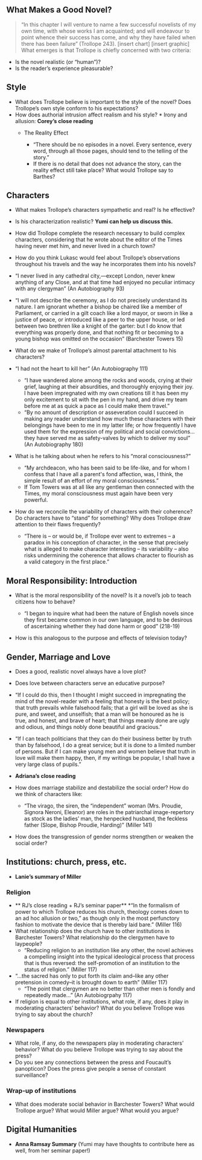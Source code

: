 ## What Makes a Good Novel? 

> “In this chapter I will venture to name a few successful novelists of my own time, with whose works I am acquainted; and will endeavour to point whence their success has come, and why they have failed when there has been failure” (Trollope 243).
[insert chart]
[insert graphic]
What emerges is that Trollope is chiefly concerned with two criteria:

* Is the novel realistic (or “human”)?
* Is the reader’s experience pleasurable?


## Style 
* What does Trollope believe is important to the style of the novel? Does Trollope’s own style  conform to his expectations?
* How does authorial intrusion affect realism and his style? 
            *  Irony and allusion: **Corey’s close reading**
	* The Reality Effect

 		*  “There should be no episodes in a novel. Every sentence, every word, through all     those pages, should tend to the telling of the story.”
		* If there is no detail that does not advance the story, can the reality effect still take place? What would Trollope say to Barthes? 

## Characters
* What makes Trollope’s characters sympathetic and real? Is he effective?
* Is his characterization realistic? **Yumi can help us discuss this.**
* How did Trollope complete the research necessary to build complex characters, considering that he wrote about the editor of the Times having never met him, and never lived in a church town? 
* How do you think Lukasc would feel about Trollope’s observations throughout his travels and the way he incorporates them into his novels?
* “I never lived in any cathedral city,—except London, never knew anything of any Close, and at that time had enjoyed no peculiar intimacy with any clergyman” (An Autobiography 93)
* “I will not describe the ceremony, as I do not precisely understand its nature. I am ignorant whether a bishop be chaired like a member of Parliament, or carried in a gilt coach like a lord mayor, or sworn in like a justice of peace, or introduced like a peer to the upper house, or led between two brethren like a knight of the garter: but I do know that everything was properly done, and that nothing fit or becoming to a young bishop was omitted on the occasion” (Barchester Towers 15)

* What do we make of Trollope’s almost parental attachment to his characters? 
* “I had not the heart to kill her” (An Autobiography 111)
	* “I have wandered alone among the rocks and woods, crying at their grief, laughing at their absurdities, and thoroughly enjoying their joy. I have been impregnated with my own creations till it has been my only excitement to sit with the pen in my hand, and drive my team before me at as quick a pace as I could make them travel.”
	* “By no amount of description or asseveration could I succeed in making any reader understand how much these characters with their belongings have been to me in my latter life; or how frequently I have used them for the expression of my political and social convictions…they have served me as safety-valves by which to deliver my soul” (An Autobiography 180)
* What is he talking about when he refers to his “moral consciousness?” 
	* “My archdeacon, who has been said to be life-like, and for whom I confess that I have all a parent's fond affection, was, I think, the simple result of an effort of my moral consciousness.”
	* If Tom Towers was at all like any gentleman then connected with the Times, my moral consciousness must again have been very powerful.
* How do we reconcile the variability of characters with their coherence? Do characters have to “stand” for something? Why does Trollope draw attention to their flaws frequently? 
	* “There is – or would be, if Trollope ever went to extremes – a paradox in his conception of character, in the sense that precisely what is alleged to make character interesting – its variability – also risks undermining the coherence that allows character to flourish as a valid category in the first place.” 



## Moral Responsibility: Introduction

* What is the moral responsibility of the novel? Is it a novel’s job to teach citizens how to behave?

	* “I began to inquire what had been the nature of English novels since they first became common     in our own language, and to be desirous of ascertaining whether they had done harm or good” (218-19)
* How is this analogous to the purpose and effects of television today?


## Gender, Marriage and Love 
* Does a good, realistic novel always have a love plot?
* Does love between characters serve an educative purpose? 
* “If I could do this, then I thought I might succeed in impregnating the mind of the novel-reader with a feeling that honesty is the best policy; that truth prevails while falsehood fails; that a girl will be loved as she is pure, and sweet, and unselfish; that a man will be honoured as he is true, and honest, and brave of heart; that things meanly done are ugly and odious, and things nobly done beautiful and gracious.”
* “If I can teach politicians that they can do their business better by truth than by falsehood, I do a great service; but it is done to a limited number of persons. But if I can make young men and women believe that truth in love will make them happy, then, if my writings be popular, I shall have a very large class of pupils.”

* **Adriana’s close reading**
* How does marriage stabilize and destabilize the social order? How do we think of characters like: 
	* “The virago, the siren, the “independent” woman (Mrs. Proudie, Signora Neroni, Eleanor) are roles in the patriarchal image-repertory as stock as the ladies’ man, the henpecked husband, the feckless father (Slope, Bishop Proudie, Harding)” (Miller 141) 

* How does the transgression of gender norms strengthen or weaken the social order? 

## Institutions: church, press, etc. 

* **Lanie’s summary of Miller** 

### Religion

* ** RJ’s close reading + RJ’s seminar paper** 
	*“In the formalism of power to which Trollope reduces his church, theology comes down to an ad hoc allusion or two,” as though only in the most perfunctory fashion to motivate the device that is thereby laid bare.” (Miller 116)
* What relationship does the church have to other institutions in Barchester Towers? What relationship do the clergymen have to laypeople?
	* “Reducing religion to an institution like any other, the novel achieves a compelling insight into the typical ideological process that process that is thus reversed: the self-promotion of an institution to the status of religion.” (Miller 117) 
* “...the sacred has only to put forth its claim and–like any other pretension in comedy–it is brought down to earth” (Miller 117)
	* “The point that clergymen are no better than other men is fondly and repeatedly made…” (An Autobiogrpahy 117)
* If religion is equal to other institutions, what role, if any, does it play in moderating characters’ behavior? What do you believe Trollope was trying to say about the church?
### Newspapers
* What role, if any, do the newspapers play in moderating characters’ behavior? What do you believe Trollope was trying to say about the press?
* Do you see any connections between the press and Foucault’s panopticon? Does the press give people a sense of constant surveillance? 
### Wrap-up of institutions
* What does moderate social behavior in Barchester Towers? What would Trollope argue? What would Miller argue? What would you argue?

## Digital Humanities
* **Anna Ramsay Summary** (Yumi may have thoughts to contribute here as well, from her seminar paper!)
